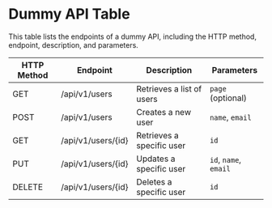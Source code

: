 # Dummy API Table

This table lists the endpoints of a dummy API, including the HTTP method, endpoint, description, and parameters.

| HTTP Method | Endpoint            | Description                | Parameters           |
|-------------|---------------------|----------------------------|----------------------|
| GET         | /api/v1/users       | Retrieves a list of users  | `page` (optional)    |
| POST        | /api/v1/users       | Creates a new user         | `name`, `email`      |
| GET         | /api/v1/users/{id}  | Retrieves a specific user  | `id`                 |
| PUT         | /api/v1/users/{id}  | Updates a specific user    | `id`, `name`, `email`|
| DELETE      | /api/v1/users/{id}  | Deletes a specific user    | `id`                 |

